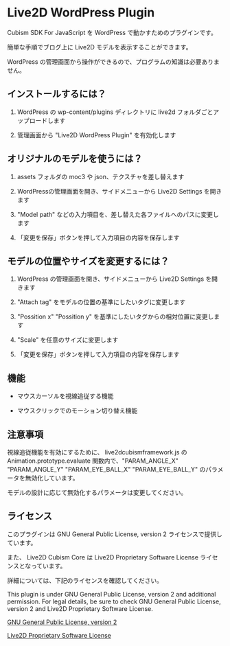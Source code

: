 ﻿# Live2D WordPress Plugin

Cubism SDK For JavaScript を WordPress で動かすためのプラグインです。

簡単な手順でブログ上に Live2D モデルを表示することができます。

WordPress の管理画面から操作ができるので、プログラムの知識は必要ありません。

## インストールするには？

1. WordPress の wp-content/plugins ディレクトリに live2d フォルダごとアップロードします

2. 管理画面から "Live2D WordPress Plugin" を有効化します

## オリジナルのモデルを使うには？

1. assets フォルダの moc3 や json、テクスチャを差し替えます

2. WordPressの管理画面を開き、サイドメニューから Live2D Settings を開きます

3. "Model path" などの入力項目を、差し替えた各ファイルへのパスに変更します

4. 「変更を保存」ボタンを押して入力項目の内容を保存します

## モデルの位置やサイズを変更するには？

1. WordPress の管理画面を開き、サイドメニューから Live2D Settings を開きます

2. "Attach tag" をモデルの位置の基準にしたいタグに変更します

3. "Possition x" "Possition y" を基準にしたいタグからの相対位置に変更します

4. "Scale" を任意のサイズに変更します

5. 「変更を保存」ボタンを押して入力項目の内容を保存します

## 機能

- マウスカーソルを視線追従する機能

- マウスクリックでのモーション切り替え機能

## 注意事項

視線追従機能を有効にするために、 live2dcubismframework.js の Animation.prototype.evaluate 関数内で、"PARAM_ANGLE_X" "PARAM_ANGLE_Y" "PARAM_EYE_BALL_X" "PARAM_EYE_BALL_Y" のパラメータを無効化しています。

モデルの設計に応じて無効化するパラメータは変更してください。

## ライセンス

このプラグインは GNU General Public License, version 2 ライセンスで提供しています。

また、 Live2D Cubism Core は Live2D Proprietary Software License ライセンスとなっています。

詳細については、下記のライセンスを確認してください。

This plugin is under GNU General Public License, version 2 and additional permission.
For legal details, be sure to check GNU General Public License, version 2 and Live2D Proprietary Software License.

[GNU General Public License, version 2](https://www.gnu.org/licenses/old-licenses/gpl-2.0.html)

[Live2D Proprietary Software License](http://live2d.com/eula/live2d-proprietary-software-license-agreement_en.html)
